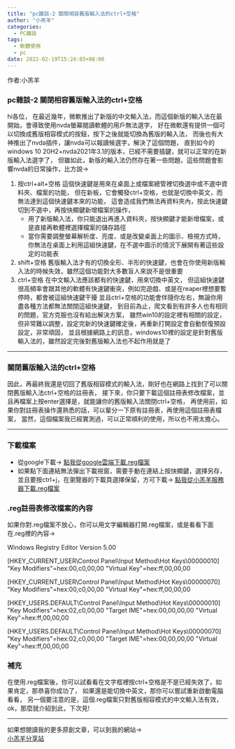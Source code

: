 ```yaml
---  
title: "pc雜談-2 關閉相容舊版輸入法的ctrl+空格"  
author: "小羔羊"  
categories: 
  - PC雜談
tags: 
  - 軟體使用
  - pc
date: 2022-02-19T15:24:03+08:00  
---  
```

  
  作者:小羔羊  
  

### pc雜談-2 關閉相容舊版輸入法的ctrl+空格

hi各位，
在最近幾年，微軟推出了新版的中文輸入法，而這個新版的輸入法在最開始，會導致使用nvda螢幕閱讀軟體的用戶無法選字，
好在微軟還有提供一個可以切換成舊版相容模式的按鈕，按下之後就能切換為舊版的輸入法，
而後也有大神推出了nvda插件，讓nvda可以報讀候選字，解決了這個問題，
直到如今的windows 10 20H2+nvda2021年3.1的版本，已經不需要插鍵，就可以正常的在新版輸入法選字了，
但雖如此，新版的輸入法仍然存在著一些問題，這些問題會影響nvda的日常操作，比方說→

1. 按ctrl+alt+空格
這個快速鍵是用來在桌面上或檔案總管裡切換選中或不選中資料夾、檔案的功能，
但在新板，它會觸發ctrl+空格，也就是切換中英文，而無法達到這個快速鍵本來的功能，
這會造成我們無法再資料夾內，按此快速鍵切到不選中，再按快顯鍵新增檔案的操作，
   * 用了新版輸入法，你只能退出再進入資料夾，按快顯鍵才能新增檔案，或是直接再軟體裡選擇檔案的儲存路徑
   * 當你需要調整螢幕解析度、亮度、或是改變桌面上的圖示、檢視方式時，你無法在桌面上利用這組快速鍵，在不選中圖示的情況下展開有著這些設定的功能表
1. shift+空格
舊版輸入法才有的切換全形、半形的快速鍵，也會在你使用新版輸入法的時候失效，雖然這個功能對大多數盲人來說不是很重要
1. ctrl+空格
在中文輸入法應該都有的快速鍵，用來切換中英文，
但這組快速鍵很高頻率會跟其他的軟體有快速鍵衝突，例如完遊戲、或是在reaper裡想要暫停時，都會被這組快速鍵干擾
並且ctrl+空格的功能會伴隨你左右，無論你用盡各種方法都無法關閉這組快速鍵，
到目前為止，爬文看到有許多人也有相同的問題，官方克服也沒有給出解決方案，
雖然win10的設定裡有相關的設定，但非常難以調整，設定完新的快速鍵確定後，再重新打開設定會自動恢復預設設定，非常頑固，
並且根據網路上的訊息，windows10裡的設定是針對舊版輸入法的，雖然設定完後對舊版輸入法也不起作用就是了


---


### 關閉舊版輸入法的ctrl+空格

因此，再最終我還是切回了舊版相容模式的輸入法，剛好也在網路上找到了可以關閉舊版輸入法ctrl+空格的註冊表，
接下來，你只要下載這個註冊表修改檔案，並且再檔案上按enter選擇是，就能讓你的舊版輸入法關閉ctrl+空格，
再使用前，如果你對註冊表操作還熟悉的話，可以輩分一下原有註冊表，再使用這個註冊表檔案，
當然，這個檔案我已經實測過，可以正常順利的使用，所以也不用太擔心。

---


### 下載檔案

* 從google下載→
[點我從google雲端下載.reg檔案](https://drive.google.com/uc?export=download&id=1dVJkGK3XAYojrFXBumq5XqpSAUJT7952)
* 如果點下面連結無法彈出下載視窗，需要手動在連結上按快顯鍵，選擇另存，並且要按ctrl+j，在瀏覽器的下載頁選擇保留，方可下載→
[點我從小羔羊服務器下載.reg檔案](https://file.lamb.tw/f/4846698eb98141d4bc09/?dl=1)


### .reg註冊表修改檔案的內容

如果你對.reg檔案不放心，你可以用文字編輯器打開.reg檔案，或是看看下面在.reg裡的內容→

Windows Registry Editor Version 5.00

[HKEY_CURRENT_USER\Control Panel\Input Method\Hot Keys\00000010]
"Key Modifiers"=hex:00,c0,00,00
"Virtual Key"=hex:ff,00,00,00

[HKEY_CURRENT_USER\Control Panel\Input Method\Hot Keys\00000070]
"Key Modifiers"=hex:00,c0,00,00
"Virtual Key"=hex:ff,00,00,00

[HKEY_USERS\.DEFAULT\Control Panel\Input Method\Hot Keys\00000010]
"Key Modifiers"=hex:02,c0,00,00
"Target IME"=hex:00,00,00,00
"Virtual Key"=hex:ff,00,00,00

[HKEY_USERS\.DEFAULT\Control Panel\Input Method\Hot Keys\00000070]
"Key Modifiers"=hex:02,c0,00,00
"Target IME"=hex:00,00,00,00
"Virtual Key"=hex:ff,00,00,00

### 補充

在使用.reg檔案後，你可以試看看在文字框裡按ctrl+空格是不是已經失效了，如果肯定，那恭喜你成功了，
如果還是能切換中英文，那你可以嘗試重新啟動電腦看看，
另一個要注意的是，這個.reg檔案只對舊版相容模式的中文輸入法有效，
ok，那麼就介紹到此，下次見!

---  
  
如果想閱讀我的更多原創文章，可以到我的網站→  
[小羔羊分享站](https://lamb.tw/)